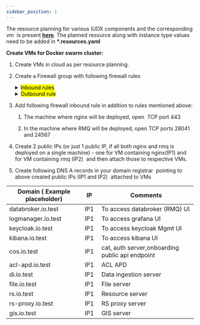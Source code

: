```yaml
---
sidebar_position: 1
---
```


The resource planning for various IUDX components and the corresponding vm  is present **[ here](https://docs.google.com/spreadsheets/d/1OQLVxeaQVu0W4GDeY7BMDj2kSCBcTh0oNgFFagbEKdQ/edit#gid=0)**. The planned resource along with instance type values need to be added in **\*.resources.yaml** <a id="the-resource-planning-for-various-iudx-components-and-the-corresponding-vm-is-present-here--the-planned-resource-along-with-instance-type-values-need-to-be-added-in-resourcesyaml"></a>

**Create VMs for Docker swarm cluster:**
1. Create VMs in cloud as per resource planning.

2. Create a Firewall group with following firewall rules

   <details>

   <summary><mark>Inbound rules</mark></summary>

   1. Open port 22 for **[SSH](https://en.wikipedia.org/wiki/Secure_Shell)** (add all IPs of nodes from which you want to allow SSH)<br/>

   2. For Docker swarm (only internal private network subnet where the cluster exists)<br/>

         &nbsp;&nbsp;&nbsp;&nbsp;a. TCP port 2377 for cluster management communications<br/>

         &nbsp;&nbsp;&nbsp;&nbsp;b. TCP and UDP port 7946 for communication among nodes<br/>

         &nbsp;&nbsp;&nbsp;&nbsp;c. UDP port 4789 for overlay network traffic<br/>

   </details>

   <details>

   <summary><mark>Outbound rule</mark>  <br/></summary>

   Allow ALL (To download packages and docker images)

   </details>

2. Add following firewall inbound rule in addition to rules mentioned above:

   1. The machine where nginx will be deployed, open  TCP port 443

   2. In the machine where RMQ will be deployed, open TCP ports 28041 and 24567

3. Create 2 public IPs (or just 1 public IP, if all both nginx and rmq is deployed on a single machine) - one for VM containing nginx(IP1) and for VM containing rmq (IP2)  and then attach those to respective VMs. 

4. Create following DNS A records in your domain registrar  pointing to above created public IPs (IP1 and IP2)  attached to VMs

                                                                                    
| Domain ( Example placeholder) | IP   | Comments                                         |
|-------------------------------|-------|-------------------------------------------------|
| databroker.io.test            |  IP1 | To access databroker (RMQ) UI                    |
| logmanager.io.test            | IP1  | To access grafana UI                             |
| keycloak.io.test              | IP1  | To access keycloak Mgmt UI                       |
| kibana.io.test                | IP1  | To access kibana UI                              |
| cos.io.test                   | IP1  | cat, auth server,onboarding  public api endpoint |
| acl-apd.io.test               | IP1  | ACL APD                                          |
| di.io.test                    | IP1  | Data ingestion server                            |
| file.io.test                  | IP1  | File server                                      |
| rs.io.test                    | IP1  | Resource server                                  |
| rs-proxy.io.test              | IP1  | RS proxy server                                  |
| gis.io.test                   | IP1  | GIS server                                       |

